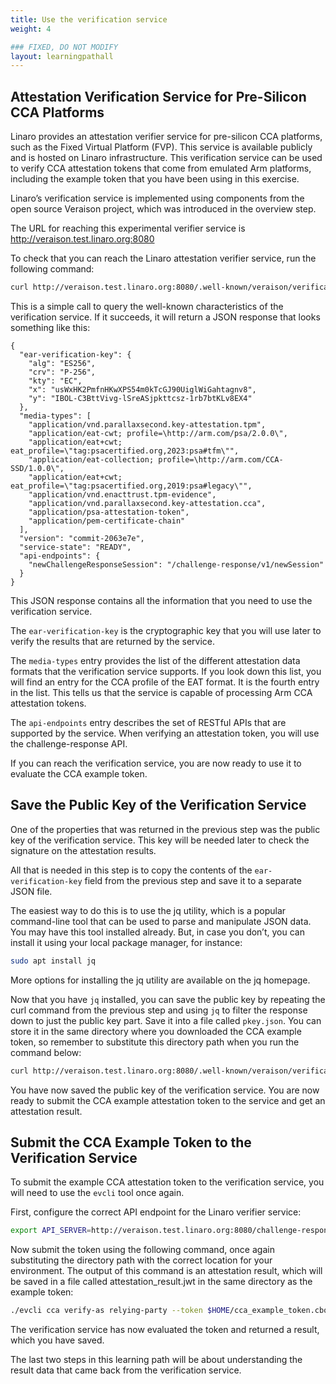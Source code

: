 ```yaml
---
title: Use the verification service
weight: 4

### FIXED, DO NOT MODIFY
layout: learningpathall
---
```


## Attestation Verification Service for Pre-Silicon CCA Platforms
Linaro provides an attestation verifier service for pre-silicon CCA platforms, such as the Fixed Virtual Platform (FVP). This service is available publicly and is hosted on Linaro infrastructure. This verification service can be used to verify CCA attestation tokens that come from emulated Arm platforms, including the example token that you have been using in this exercise.

Linaro’s verification service is implemented using components from the open source Veraison project, which was introduced in the overview step.

The URL for reaching this experimental verifier service is http://veraison.test.linaro.org:8080

To check that you can reach the Linaro attestation verifier service, run the following command:

```bash
curl http://veraison.test.linaro.org:8080/.well-known/veraison/verification
```

This is a simple call to query the well-known characteristics of the verification service. If it succeeds, it will return a JSON response that looks something like this:

```output
{
  "ear-verification-key": {
    "alg": "ES256",
    "crv": "P-256",
    "kty": "EC",
    "x": "usWxHK2PmfnHKwXPS54m0kTcGJ90UiglWiGahtagnv8",
    "y": "IBOL-C3BttVivg-lSreASjpkttcsz-1rb7btKLv8EX4"
  },
  "media-types": [
    "application/vnd.parallaxsecond.key-attestation.tpm",
    "application/eat-cwt; profile=\http://arm.com/psa/2.0.0\",
    "application/eat+cwt; eat_profile=\"tag:psacertified.org,2023:psa#tfm\"",
    "application/eat-collection; profile=\http://arm.com/CCA-SSD/1.0.0\",
    "application/eat+cwt; eat_profile=\"tag:psacertified.org,2019:psa#legacy\"",
    "application/vnd.enacttrust.tpm-evidence",
    "application/vnd.parallaxsecond.key-attestation.cca",
    "application/psa-attestation-token",
    "application/pem-certificate-chain"
  ],
  "version": "commit-2063e7e",
  "service-state": "READY",
  "api-endpoints": {
    "newChallengeResponseSession": "/challenge-response/v1/newSession"
  }
}
```

This JSON response contains all the information that you need to use the verification service.

The `ear-verification-key` is the cryptographic key that you will use later to verify the results that are returned by the service.

The `media-types` entry provides the list of the different attestation data formats that the verification service supports. If you look down this list, you will find an entry for the CCA profile of the EAT format. It is the fourth entry in the list. This tells us that the service is capable of processing Arm CCA attestation tokens.

The `api-endpoints` entry describes the set of RESTful APIs that are supported by the service. When verifying an attestation token, you will use the challenge-response API.

If you can reach the verification service, you are now ready to use it to evaluate the CCA example token.

## Save the Public Key of the Verification Service
One of the properties that was returned in the previous step was the public key of the verification service. This key will be needed later to check the signature on the attestation results.

All that is needed in this step is to copy the contents of the `ear-verification-key` field from the previous step and save it to a separate JSON file.

The easiest way to do this is to use the jq utility, which is a popular command-line tool that can be used to parse and manipulate JSON data. You may have this tool installed already. But, in case you don’t, you can install it using your local package manager, for instance:

```bash
sudo apt install jq
```

More options for installing the jq utility are available on the jq homepage.

Now that you have `jq` installed, you can save the public key by repeating the curl command from the previous step and using `jq` to filter the response down to just the public key part. Save it into a file called `pkey.json`. You can store it in the same directory where you downloaded the CCA example token, so remember to substitute this directory path when you run the command below:

```bash
curl http://veraison.test.linaro.org:8080/.well-known/veraison/verification | jq ‘.”ear-verification-key”’ > $HOME/pkey.json
```
You have now saved the public key of the verification service. You are now ready to submit the CCA example attestation token to the service and get an attestation result.

## Submit the CCA Example Token to the Verification Service
To submit the example CCA attestation token to the verification service, you will need to use the `evcli` tool once again.

First, configure the correct API endpoint for the Linaro verifier service:

```bash
export API_SERVER=http://veraison.test.linaro.org:8080/challenge-response/v1/newSession
```

Now submit the token using the following command, once again substituting the directory path with the correct location for your environment. The output of this command is an attestation result, which will be saved in a file called attestation_result.jwt in the same directory as the example token:

```bash
./evcli cca verify-as relying-party --token $HOME/cca_example_token.cbor > $HOME/attestation_result.jwt
```
The verification service has now evaluated the token and returned a result, which you have saved.

The last two steps in this learning path will be about understanding the result data that came back from the verification service.

